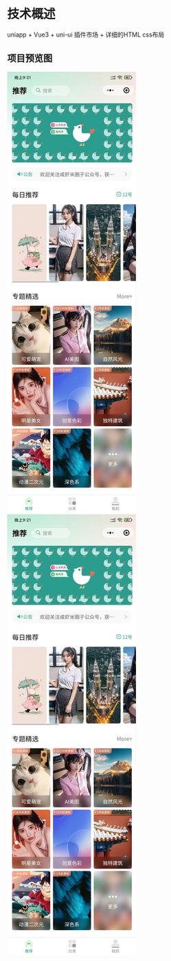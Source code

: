 # 技术概述
uniapp + Vue3 + uni-ui
插件市场 + 详细的HTML css布局

## 项目预览图
![](项目介绍_files/1.jpg)![](项目介绍_files/2.jpg)
